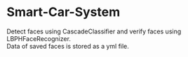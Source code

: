 # Smart-Car-System

Detect faces using CascadeClassifier and verify faces using LBPHFaceRecognizer.</br>
Data of saved faces is stored as a yml file.
